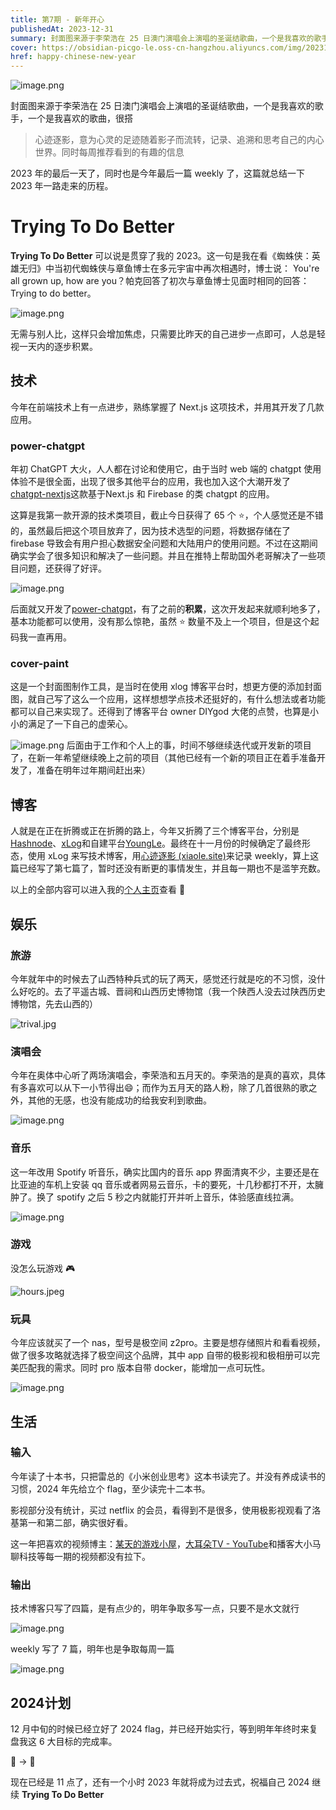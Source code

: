 ```yaml
---
title: 第7期 - 新年开心
publishedAt: 2023-12-31
summary: 封面图来源于李荣浩在 25 日澳门演唱会上演唱的圣诞结歌曲，一个是我喜欢的歌手，一个是我喜欢的歌曲，很搭
cover: https://obsidian-picgo-le.oss-cn-hangzhou.aliyuncs.com/img/20231231225832.png
href: happy-chinese-new-year
---
```

![image.png](https://obsidian-picgo-le.oss-cn-hangzhou.aliyuncs.com/img/20231231225832.png)


封面图来源于李荣浩在 25 日澳门演唱会上演唱的圣诞结歌曲，一个是我喜欢的歌手，一个是我喜欢的歌曲，很搭

>心迹逐影，意为心灵的足迹随着影子而流转，记录、追溯和思考自己的内心世界。同时每周推荐看到的有趣的信息

2023 年的最后一天了，同时也是今年最后一篇 weekly 了，这篇就总结一下 2023 年一路走来的历程。

# Trying To Do Better

**Trying To Do Better** 可以说是贯穿了我的 2023。这一句是我在看《蜘蛛侠：英雄无归》中当初代蜘蛛侠与章鱼博士在多元宇宙中再次相遇时，博士说： You're all grown up, how are you？帕克回答了初次与章鱼博士见面时相同的回答：Trying to do better。

![image.png](https://obsidian-picgo-le.oss-cn-hangzhou.aliyuncs.com/img/20231231165040.png)

无需与别人比，这样只会增加焦虑，只需要比昨天的自己进步一点即可，人总是轻视一天内的逐步积累。

## 技术

今年在前端技术上有一点进步，熟练掌握了 Next.js 这项技术，并用其开发了几款应用。

### power-chatgpt

年初 ChatGPT 大火，人人都在讨论和使用它，由于当时 web 端的 chatgpt 使用体验不是很全面，出现了很多其他平台的应用，我也加入这个大潮开发了[chatgpt-nextjs](https://github.com/youngle316/chatgpt-nextjs)这款基于Next.js 和 Firebase   的类 chatgpt 的应用。

这算是我第一款开源的技术类项目，截止今日获得了 65 个 ⭐，个人感觉还是不错的，虽然最后把这个项目放弃了，因为技术选型的问题，将数据存储在了 firebase 导致会有用户担心数据安全问题和大陆用户的使用问题。不过在这期间确实学会了很多知识和解决了一些问题。并且在推特上帮助国外老哥解决了一些项目问题，还获得了好评。

![image.png](https://obsidian-picgo-le.oss-cn-hangzhou.aliyuncs.com/img/20231231171642.png)


后面就又开发了[power-chatgpt](https://github.com/youngle316/power-chatgpt)，有了之前的**积累**，这次开发起来就顺利地多了，基本功能都可以使用，没有那么惊艳，虽然 ⭐ 数量不及上一个项目，但是这个起码我一直再用。

### cover-paint

这是一个封面图制作工具，是当时在使用 xlog 博客平台时，想更方便的添加封面图，就自己写了这么一个应用，这样想想学点技术还挺好的，有什么想法或者功能都可以自己来实现了。还得到了博客平台 owner DIYgod 大佬的点赞，也算是小小的满足了一下自己的虚荣心。

![image.png](https://obsidian-picgo-le.oss-cn-hangzhou.aliyuncs.com/img/20231231172329.png)
后面由于工作和个人上的事，时间不够继续迭代或开发新的项目了，在新一年希望继续晚上之前的项目（其他已经有一个新的项目正在着手准备开发了，准备在明年过年期间赶出来）

## 博客

人就是在正在折腾或正在折腾的路上，今年又折腾了三个博客平台，分别是 [Hashnode](https://hashnode.com/)、[xLog](https://xlog.app/)和自建平台[YoungLe](https://www.younglele.cn/)。最终在十一月份的时候确定了最终形态，使用 xLog 来写技术博客，用[心迹逐影 (xiaole.site)](https://weekly.xiaole.site/)来记录 weekly，算上这篇已经写了第七篇了，暂时还没有断更的事情发生，并且每一期也不是滥竽充数。

以上的全部内容可以进入我的[个人主页](https://xiaole.site)查看 👋

## 娱乐

### 旅游

今年就年中的时候去了山西特种兵式的玩了两天，感觉还行就是吃的不习惯，没什么好吃的。去了平遥古城、晋祠和山西历史博物馆（我一个陕西人没去过陕西历史博物馆，先去山西的）

![trival.jpg](https://obsidian-picgo-le.oss-cn-hangzhou.aliyuncs.com/img/trival.jpg)

### 演唱会

今年在奥体中心听了两场演唱会，李荣浩和五月天的。李荣浩的是真的喜欢，具体有多喜欢可以从下一小节得出😄；而作为五月天的路人粉，除了几首很熟的歌之外，其他的无感，也没有能成功的给我安利到歌曲。

![image.png](https://obsidian-picgo-le.oss-cn-hangzhou.aliyuncs.com/img/20231231225554.png)

### 音乐

这一年改用 Spotify 听音乐，确实比国内的音乐 app 界面清爽不少，主要还是在比亚迪的车机上安装 qq 音乐或者网易云音乐，卡的要死，十几秒都打不开，太臃肿了。换了 spotify 之后 5 秒之内就能打开并听上音乐，体验感直线拉满。

![image.png](https://obsidian-picgo-le.oss-cn-hangzhou.aliyuncs.com/img/20231231223418.png)

### 游戏

没怎么玩游戏 🎮

![hours.jpeg](https://obsidian-picgo-le.oss-cn-hangzhou.aliyuncs.com/img/hours.jpeg)

### 玩具

今年应该就买了一个 nas，型号是极空间 z2pro。主要是想存储照片和看看视频，做了很多攻略就选择了极空间这个品牌，其中 app 自带的极影视和极相册可以完美匹配我的需求。同时 pro 版本自带 docker，能增加一点可玩性。

![image.png](https://obsidian-picgo-le.oss-cn-hangzhou.aliyuncs.com/img/20231231223249.png)

## 生活

### 输入

今年读了十本书，只把雷总的《小米创业思考》这本书读完了。并没有养成读书的习惯，2024 年先给立个 flag，至少读完十二本书。

影视部分没有统计，买过 netflix 的会员，看得到不是很多，使用极影视观看了洛基第一和第二部，确实很好看。

这一年把喜欢的视频博主：[某天的游戏小屋](https://space.bilibili.com/44128829)，[大耳朵TV - YouTube](https://www.youtube.com/@BigEarsTV)和播客大小马聊科技等每一期的视频都没有拉下。

### 输出

技术博客只写了四篇，是有点少的，明年争取多写一点，只要不是水文就行

![image.png](https://obsidian-picgo-le.oss-cn-hangzhou.aliyuncs.com/img/20231231223934.png)

weekly 写了 7 篇，明年也是争取每周一篇

![image.png](https://obsidian-picgo-le.oss-cn-hangzhou.aliyuncs.com/img/20231231224129.png)

## 2024计划

12 月中旬的时候已经立好了 2024 flag，并已经开始实行，等到明年年终时来复盘我这 6 大目标的完成率。

🐰 -> 🐲

现在已经是 11 点了，还有一个小时 2023 年就将成为过去式，祝福自己 2024 继续 **Trying To Do Better**